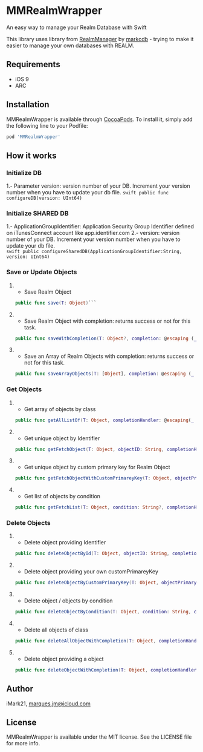 # MMRealmWrapper
An easy way to manage your Realm Database with Swift

This library uses library from [RealmManager](https://github.com/markcdb/RealmManager) by [markcdb](https://github.com/markcdb) - trying to make it easier to manage your own databases with REALM. 

## Requirements

- iOS 9 
- ARC

## Installation

MMRealmWrapper is available through [CocoaPods](http://cocoapods.org). To install
it, simply add the following line to your Podfile:

```ruby
pod 'MMRealmWrapper'
```
## How it works

### Initialize DB

1.- Parameter version: version number of your DB. Increment your version number when you have to update your db file.
    ```swift
    public func configureDB(version: UInt64) ```
    
### Initialize SHARED DB

1.- ApplicationGroupIdentifier: Application Security Group Identifier defined on iTunesConnect account like app.identifier.com
2.- version: version number of your DB. Increment your version number when you have to update your db file.   
    ```swift
    public configureSharedDB(ApplicationGroupIdentifier:String, version: UInt64)```

### Save or Update Objects

1.  - Save Realm Object
    ```swift
    public func save(T: Object)```
    
2.  - Save Realm Object with completion: returns success or not for this task.
    ```swift
    public func saveWithCompletion(T: Object?, completion: @escaping (_ success : Bool) -> Void) ```
    
3.  - Save an Array of Realm Objects with completion: returns success or not for this task.
    ```swift
    public func saveArrayObjects(T: [Object], completion: @escaping (_ success : Bool) -> Void) ```

### Get Objects

1.  - Get array of objects by class
    ```swift
    public func getAllListOf(T: Object, completionHandler: @escaping(_ result:[Object]) -> Void)```
    
2.  - Get unique object by Identifier
    ```swift
    public func getFetchObject(T: Object, objectID: String, completionHandler: @escaping(_ result:Object?) -> Void)```
    
3.  - Get unique object by custom primary key for Realm Object
    ```swift
    public func getFetchObjectWithCustomPrimareyKey(T: Object, objectPrimaryKey: String, objectPrimaryKeyValue: String, completionHandler: @escaping(_ result:Object?) -> Void)```
    
4.  - Get list of objects by condition
    ```swift
    public func getFetchList(T: Object, condition: String?, completionHandler: @escaping(_ result:[Object]) -> Void)```
    
### Delete Objects

1.  - Delete object providing Identifier
    ```swift
    public func deleteObjectById(T: Object, objectID: String, completionHandler: @escaping(_ success:Bool) -> Void)```
    
2.  - Delete object providing your own customPrimareyKey
    ```swift
    public func deleteObjectByCustomPrimaryKey(T: Object, objectPrimaryKey: String, objectPrimaryKeyValue: String, completionHandler: @escaping(_ success:Bool) -> Void)```
    
3.  - Delete object / objects by condition
    ```swift
    public func deleteObjectByCondition(T: Object, condition: String, completionHandler: @escaping(_ success:Bool) -> Void)```
    
4.  - Delete all objects of class
    ```swift
    public func deleteAllObjectWithCompletion(T: Object, completionHandler: @escaping(_ success:Bool) -> Void)```
    
5.  - Delete object providing a object
    ```swift
    public func deleteObjectWithCompletion(T: Object, completionHandler: @escaping(_ success:Bool) -> Void)```

## Author

iMark21, marques.jm@icloud.com

## License

MMRealmWrapper is available under the MIT license. See the LICENSE file for more info.

